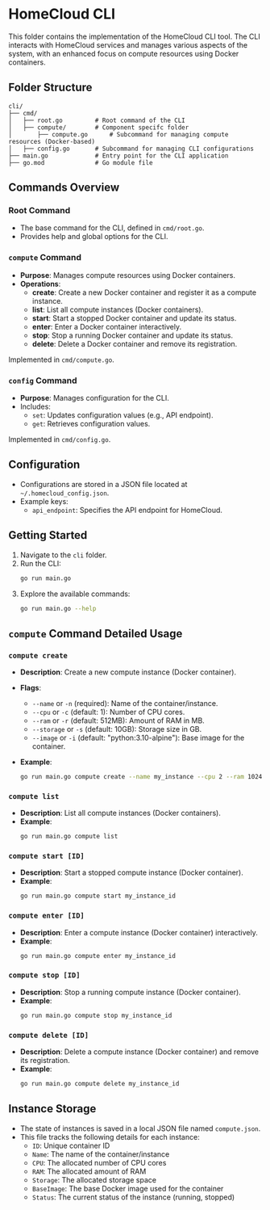 # HomeCloud CLI

This folder contains the implementation of the HomeCloud CLI tool. The CLI interacts with HomeCloud services and manages various aspects of the system, with an enhanced focus on compute resources using Docker containers.

## Folder Structure

```plaintext
cli/
├── cmd/
│   ├── root.go         # Root command of the CLI
│   ├── compute/        # Component specifc folder
│       ├── compute.go      # Subcommand for managing compute resources (Docker-based)
│   ├── config.go       # Subcommand for managing CLI configurations
├── main.go             # Entry point for the CLI application
├── go.mod              # Go module file
```

## Commands Overview

### Root Command
- The base command for the CLI, defined in `cmd/root.go`.
- Provides help and global options for the CLI.

### `compute` Command
- **Purpose**: Manages compute resources using Docker containers.
- **Operations**:
  - **create**: Create a new Docker container and register it as a compute instance.
  - **list**: List all compute instances (Docker containers).
  - **start**: Start a stopped Docker container and update its status.
  - **enter**: Enter a Docker container interactively.
  - **stop**: Stop a running Docker container and update its status.
  - **delete**: Delete a Docker container and remove its registration.
  
Implemented in `cmd/compute.go`.

### `config` Command
- **Purpose**: Manages configuration for the CLI.
- Includes:
  - `set`: Updates configuration values (e.g., API endpoint).
  - `get`: Retrieves configuration values.
  
Implemented in `cmd/config.go`.

## Configuration
- Configurations are stored in a JSON file located at `~/.homecloud_config.json`.
- Example keys:
  - `api_endpoint`: Specifies the API endpoint for HomeCloud.

## Getting Started
1. Navigate to the `cli` folder.
2. Run the CLI:
   ```bash
   go run main.go
   ```
3. Explore the available commands:
   ```bash
   go run main.go --help
   ```

## `compute` Command Detailed Usage

### `compute create`
- **Description**: Create a new compute instance (Docker container).
- **Flags**:
  - `--name` or `-n` (required): Name of the container/instance.
  - `--cpu` or `-c` (default: 1): Number of CPU cores.
  - `--ram` or `-r` (default: 512MB): Amount of RAM in MB.
  - `--storage` or `-s` (default: 10GB): Storage size in GB.
  - `--image` or `-i` (default: "python:3.10-alpine"): Base image for the container.
  
- **Example**:
   ```bash
   go run main.go compute create --name my_instance --cpu 2 --ram 1024 --storage 20 --image python:3.10-alpine
   ```

### `compute list`
- **Description**: List all compute instances (Docker containers).
- **Example**:
   ```bash
   go run main.go compute list
   ```

### `compute start [ID]`
- **Description**: Start a stopped compute instance (Docker container).
- **Example**:
   ```bash
   go run main.go compute start my_instance_id
   ```

### `compute enter [ID]`
- **Description**: Enter a compute instance (Docker container) interactively.
- **Example**:
   ```bash
   go run main.go compute enter my_instance_id
   ```

### `compute stop [ID]`
- **Description**: Stop a running compute instance (Docker container).
- **Example**:
   ```bash
   go run main.go compute stop my_instance_id
   ```

### `compute delete [ID]`
- **Description**: Delete a compute instance (Docker container) and remove its registration.
- **Example**:
   ```bash
   go run main.go compute delete my_instance_id
   ```

## Instance Storage
- The state of instances is saved in a local JSON file named `compute.json`.
- This file tracks the following details for each instance:
  - `ID`: Unique container ID
  - `Name`: The name of the container/instance
  - `CPU`: The allocated number of CPU cores
  - `RAM`: The allocated amount of RAM
  - `Storage`: The allocated storage space
  - `BaseImage`: The base Docker image used for the container
  - `Status`: The current status of the instance (running, stopped)

